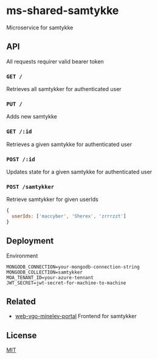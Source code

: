 # ms-shared-samtykke

Microservice for samtykke

## API

All requests requirer valid bearer token

### ```GET /```

Retrieves all samtykker for authenticated user

### ```PUT /```

Adds new samtykke

### ```GET /:id```

Retrieves a given samtykke for authenticated user

### ```POST /:id```

Updates state for a given samtykke for authenticated user

### ```POST /samtykker```

Retrieve samtykker for given userIds

```JavaScript
{
  userIds: ['maccyber', 'Sherex', 'zrrrzzt']
}
```

## Deployment

Environment

```
MONGODB_CONNECTION=your-mongodb-connection-string
MONGODB_COLLECTION=samtykker
MOA_TENANT_ID=your-azure-tennant
JWT_SECRET=jwt-secret-for-machine-to-machine
```

## Related

- [web-vgo-minelev-portal](https://github.com/vtfk/web-vgo-minelev-portal) Frontend for samtykker

## License

[MIT](LICENSE)